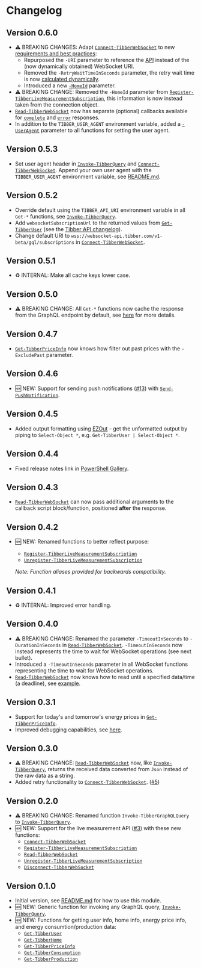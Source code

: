 # Changelog

## Version 0.6.0

* :warning: BREAKING CHANGES: Adapt [`Connect-TibberWebSocket`](docs/functions/Connect-TibberWebSocket.md) to new [requirements and best practices](https://developer.tibber.com/docs/guides/calling-api):
  * Repurposed the `-URI` parameter to reference the [API](docs/functions/Invoke-TibberQuery.md#-uri) instead of the (now dynamically obtained) WebSocket URI.
  * Removed the `-RetryWaitTimeInSeconds` parameter, the retry wait time is now [calculated dynamically](functions/internal/Get-WebSockerConnectWaitTime.ps1).
  * Introduced a new [`-HomeId`](docs/functions/Connect-TibberWebSocket.md#-homeid) parameter.
* :warning: BREAKING CHANGE: Removed the `-HomeId` parameter from [`Register-TibberLiveMeasurementSubscription`](docs/functions/Register-TibberLiveMeasurementSubscription.md), this information is now instead taken from the connection object.
* [`Read-TibberWebSocket`](docs/functions/Read-TibberWebSocket.md) now has separate (optional) callbacks available for [`complete`](docs/functions/Read-TibberWebSocket.md#-callbackcomplete) and [`error`](docs/functions/Read-TibberWebSocket.md#-callbackerror) responses.
* In addition to the `TIBBER_USER_AGENT` environment variable, added a [`-UserAgent`](docs/functions/Invoke-TibberQuery.md#-useragent) parameter to all functions for setting the user agent.

## Version 0.5.3

* Set user agent header in [`Invoke-TibberQuery`](docs/functions/Invoke-TibberQuery.md) and [`Connect-TibberWebSocket`](docs/functions/Connect-TibberWebSocket.md). Append your own user agent with the `TIBBER_USER_AGENT` environment variable, see [README.md](README.md#usage).

## Version 0.5.2

* Override default using the `TIBBER_API_URI` environment variable in all `Get-*` functions, see [`Invoke-TibberQuery`](docs/functions/Invoke-TibberQuery.md).
* Add `websocketSubscriptionUrl` to the returned values from [`Get-TibberUser`](docs/functions/Get-TibberUser.md) (see the [Tibber API changelog](https://developer.tibber.com/docs/changelog)).
* Change default URI to `wss://websocket-api.tibber.com/v1-beta/gql/subscriptions` in [`Connect-TibberWebSocket`](docs/functions/Connect-TibberWebSocket.md).

## Version 0.5.1

* :recycle: INTERNAL: Make all cache keys lower case.

## Version 0.5.0

* :warning: BREAKING CHANGE: All `Get-*` functions now cache the response from the GraphQL endpoint by default, see [here](README.md#the-response-cache) for more details.

## Version 0.4.7

* [`Get-TibberPriceInfo`](docs/functions/Get-TibberPriceInfo.md) now knows how filter out past prices with the `-ExcludePast` parameter.

## Version 0.4.6

* :new: NEW: Support for sending push notifications ([#13](https://github.com/stefanes/PSTibber/issues/13)) with [`Send-PushNotification`](docs/functions/Send-PushNotification.md).

## Version 0.4.5

* Added output formatting using [EZOut](https://github.com/StartAutomating/EZOut) - get the unformatted output by piping to `Select-Object *`, e.g. `Get-TibberUser | Select-Object *`.

## Version 0.4.4

* Fixed release notes link in [PowerShell Gallery](https://www.powershellgallery.com/packages/PSTibber).

## Version 0.4.3

* [`Read-TibberWebSocket`](docs/functions/Read-TibberWebSocket.md) can now pass additional arguments to the callback script block/function, positioned **after** the response.

## Version 0.4.2

* :new: NEW: Renamed functions to better reflect purpose:
  * [`Register-TibberLiveMeasurementSubscription`](docs/functions/Register-TibberLiveMeasurementSubscription.md)
  * [`Unregister-TibberLiveMeasurementSubscription`](docs/functions/Unregister-TibberLiveMeasurementSubscription.md)

  _Note: Function aliases provided for backwards compatibility._

## Version 0.4.1

* :recycle: INTERNAL: Improved error handling.

## Version 0.4.0

* :warning: BREAKING CHANGE: Renamed the parameter `-TimeoutInSeconds` to `-DurationInSeconds` in [`Read-TibberWebSocket`](docs/functions/Read-TibberWebSocket.md). `-TimeoutInSeconds` now instead represents the time to wait for WebSocket operations (see next bullet).
* Introduced a `-TimeoutInSeconds` parameter in all WebSocket functions representing the time to wait for WebSocket operations.
* [`Read-TibberWebSocket`](docs/functions/Read-TibberWebSocket.md) now knows how to read until a specified data/time (a deadline), see [example](docs/graphql-ws.md#duration-deadline-or-max-package-count).

## Version 0.3.1

* Support for today's and tomorrow's energy prices in [`Get-TibberPriceInfo`](docs/functions/Get-TibberPriceInfo.md).
* Improved debugging capabilities, see [here](README.md#debugging).

## Version 0.3.0

* :warning: BREAKING CHANGE: [`Read-TibberWebSocket`](docs/functions/Read-TibberWebSocket.md) now, like [`Invoke-TibberQuery`](docs/functions/Invoke-TibberQuery.md), returns the received data converted from `Json` instead of the raw data as a string.
* Added retry functionality to [`Connect-TibberWebSocket`](docs/functions/Connect-TibberWebSocket.md). ([#5](https://github.com/stefanes/PSTibber/issues/5))

## Version 0.2.0

* :warning: BREAKING CHANGE: Renamed function `Invoke-TibberGraphQLQuery` to [`Invoke-TibberQuery`](docs/functions/Invoke-TibberQuery.md).
* :new: NEW: Support for the live measurement API ([#3](https://github.com/stefanes/PSTibber/issues/3)) with these new functions:
  * [`Connect-TibberWebSocket`](docs/functions/Connect-TibberWebSocket.md)
  * [`Register-TibberLiveMeasurementSubscription`](docs/functions/Register-TibberLiveMeasurementSubscription.md)
  * [`Read-TibberWebSocket`](docs/functions/Read-TibberWebSocket.md)
  * [`Unregister-TibberLiveMeasurementSubscription`](docs/functions/Unregister-TibberLiveMeasurementSubscription.md)
  * [`Disconnect-TibberWebSocket`](docs/functions/Disconnect-TibberWebSocket.md)

## Version 0.1.0

* Initial version, see [README.md](README.md#usage) for how to use this module.
* :new: NEW: Generic function for invoking any GraphQL query, [`Invoke-TibberQuery`](docs/functions/Invoke-TibberQuery.md).
* :new: NEW: Functions for getting user info, home info, energy price info, and energy consumtion/production data:
  * [`Get-TibberUser`](docs/functions/Get-TibberUser.md)
  * [`Get-TibberHome`](docs/functions/Get-TibberHome.md)
  * [`Get-TibberPriceInfo`](docs/functions/Get-TibberPriceInfo.md)
  * [`Get-TibberConsumption`](docs/functions/Get-TibberConsumption.md)
  * [`Get-TibberProduction`](docs/functions/Get-TibberProduction.md)
